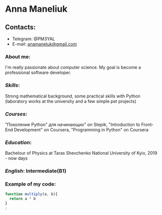 # **Anna Maneliuk**

## Contacts: 
* Telegram: @PM3YAL
* E-mail: anamaneluk@gmail.com

### About me:

I'm really passionate about computer science. My goal is become a professional software developer. 

### _Skills_:

Strong mathematical background, some practical skills with Python (laboratory works at the university and a few simple pet projects)

### _Courses_:

"Поколение Python" для начинающих" on Stepik, "Introduction to Front-End Development" on Coursera, "Programming in Python" on Coursera

### _Education_:

Bachelour of Physics at Taras Shevchenko National University of Kyiv, 2019 - now days

### _English_: Intermediate(B1)

### Example of my code:
```javascript
function multiply(a, b){
  return a * b
}
;
```
